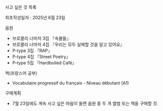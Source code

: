 사고 싶은 것 목록

최초작성일자 : 2025년 6월 23일

음원
- 브로콜리 너마저 3집 『속물들』
- 브로콜리 너마저 4집 『우리는 모두 실패할 것을 알고 있어요』
- P-type 3집 『RAP』
- P-type 4집 『Street Poetry』
- P-type 5집 『Hardboiled Café』

책(프랑스어 공부)
- Vocabulaire progressif du français - Niveau débutant (A1)

구매계획
- 7월 23일에도 계속 사고 싶은 마음이 들면 음원 중 두 개 앨범 또는 책을 구매할 것.